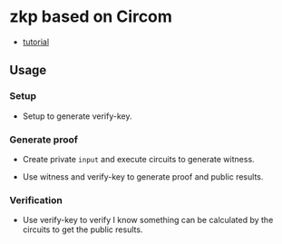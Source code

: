 # zkp based on Circom

* [tutorial](https://docs.circom.io/more-circuits/more-basic-circuits/)

## Usage

### Setup
* Setup to generate verify-key.

### Generate proof
* Create private `input` and execute circuits to generate witness.

* Use witness and verify-key to generate proof and public results. 

### Verification
* Use verify-key to verify I know something can be calculated by the circuits to get the public results.